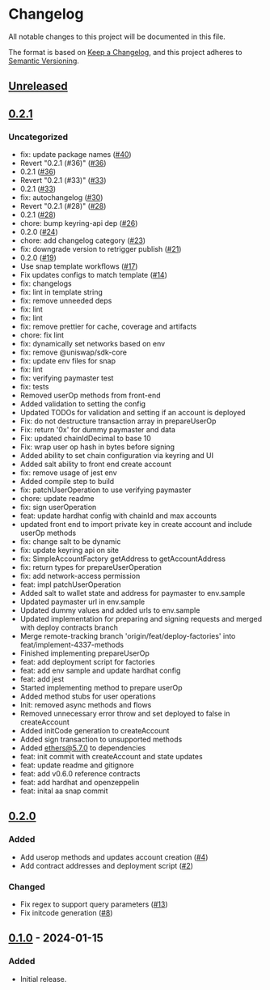 # Changelog
All notable changes to this project will be documented in this file.

The format is based on [Keep a Changelog](https://keepachangelog.com/en/1.0.0/),
and this project adheres to [Semantic Versioning](https://semver.org/spec/v2.0.0.html).

## [Unreleased]

## [0.2.1]
### Uncategorized
- fix: update package names ([#40](https://github.com/MetaMask/snap-account-abstraction-keyring/pull/40))
- Revert "0.2.1 (#36)" ([#36](https://github.com/MetaMask/snap-account-abstraction-keyring/pull/36))
- 0.2.1 ([#36](https://github.com/MetaMask/snap-account-abstraction-keyring/pull/36))
- Revert "0.2.1 (#33)" ([#33](https://github.com/MetaMask/snap-account-abstraction-keyring/pull/33))
- 0.2.1 ([#33](https://github.com/MetaMask/snap-account-abstraction-keyring/pull/33))
- fix: autochangelog ([#30](https://github.com/MetaMask/snap-account-abstraction-keyring/pull/30))
- Revert "0.2.1 (#28)" ([#28](https://github.com/MetaMask/snap-account-abstraction-keyring/pull/28))
- 0.2.1 ([#28](https://github.com/MetaMask/snap-account-abstraction-keyring/pull/28))
- chore: bump keyring-api dep ([#26](https://github.com/MetaMask/snap-account-abstraction-keyring/pull/26))
- 0.2.0 ([#24](https://github.com/MetaMask/snap-account-abstraction-keyring/pull/24))
- chore: add changelog category ([#23](https://github.com/MetaMask/snap-account-abstraction-keyring/pull/23))
- fix: downgrade version to retrigger publish ([#21](https://github.com/MetaMask/snap-account-abstraction-keyring/pull/21))
- 0.2.0 ([#19](https://github.com/MetaMask/snap-account-abstraction-keyring/pull/19))
- Use snap template workflows ([#17](https://github.com/MetaMask/snap-account-abstraction-keyring/pull/17))
- Fix updates configs to match template ([#14](https://github.com/MetaMask/snap-account-abstraction-keyring/pull/14))
- fix: changelogs
- fix: lint in template string
- fix: remove unneeded deps
- fix: lint
- fix: lint
- fix: remove prettier for cache, coverage and artifacts
- chore: fix lint
- fix: dynamically set networks based on env
- fix: remove @uniswap/sdk-core
- fix: update env files for snap
- fix: lint
- fix: verifying paymaster test
- fix: tests
- Removed userOp methods from front-end
- Added validation to setting the config
- Updated TODOs for validation and setting if an account is deployed
- Fix: do not destructure transaction array in prepareUserOp
- Fix: return '0x' for dummy paymaster and data
- Fix: updated chainIdDecimal to base 10
- Fix: wrap user op hash in bytes before signing
- Added ability to set chain configuration via keyring and UI
- Added salt ability to front end create account
- fix: remove usage of jest env
- Added compile step to build
- fix: patchUserOperation to use verifying paymaster
- chore: update readme
- fix: sign userOperation
- feat: update hardhat config with chainId and max accounts
- updated front end to import private key in create account and include userOp methods
- fix: change salt to be dynamic
- fix: update keyring api on site
- fix: SimpleAccountFactory getAddress to getAccountAddress
- fix: return types for prepareUserOperation
- fix: add network-access permission
- feat: impl patchUserOperation
- Added salt to wallet state and address for paymaster to env.sample
- Updated paymaster url in env.sample
- Updated dummy values and added urls to env.sample
- Updated implementation for preparing and signing requests and merged with deploy contracts branch
- Merge remote-tracking branch 'origin/feat/deploy-factories' into feat/implement-4337-methods
- Finished implementing prepareUserOp
- feat: add deployment script for factories
- feat: add env sample and update hardhat config
- feat: add jest
- Started implementing method to prepare userOp
- Added method stubs for user operations
- Init: removed async methods and flows
- Removed unnecessary error throw and set deployed to false in createAccount
- Added initCode generation to createAccount
- Added sign transaction to unsupported methods
- Added ethers@5.7.0 to dependencies
- feat: init commit with createAccount and state updates
- feat: update readme and gitignore
- feat: add v0.6.0 reference contracts
- feat: add hardhat and openzeppelin
- feat: inital aa snap commit

## [0.2.0]
### Added
- Add userop methods and updates account creation ([#4](https://github.com/MetaMask/snap-account-abstraction-keyring/pull/4))
- Add contract addresses and deployment script ([#2](https://github.com/MetaMask/snap-account-abstraction-keyring/pull/2))

### Changed
- Fix regex to support query parameters ([#13](https://github.com/MetaMask/snap-account-abstraction-keyring/pull/13))
- Fix initcode generation ([#8](https://github.com/MetaMask/snap-account-abstraction-keyring/pull/8))

## [0.1.0] - 2024-01-15
### Added
- Initial release.

[Unreleased]: https://github.com/MetaMask/snap-account-abstraction-keyring/compare/v0.2.1...HEAD
[0.2.1]: https://github.com/MetaMask/snap-account-abstraction-keyring/compare/v0.2.0...v0.2.1
[0.2.0]: https://github.com/MetaMask/snap-account-abstraction-keyring/compare/v0.1.0...v0.2.0
[0.1.0]: https://github.com/MetaMask/snap-account-abstraction-keyring/releases/tag/v0.1.0
